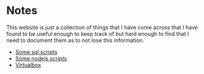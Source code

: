 # Notes
This website is just a collection of things that I have come across that I have found to be useful enough to keep track of but hard enough to find that I need to document them as to not lose this information.

* [Some sql scripts](sql)
* [Some nodejs scripts](nodejs)
* [Virtualbox](virtualbox)